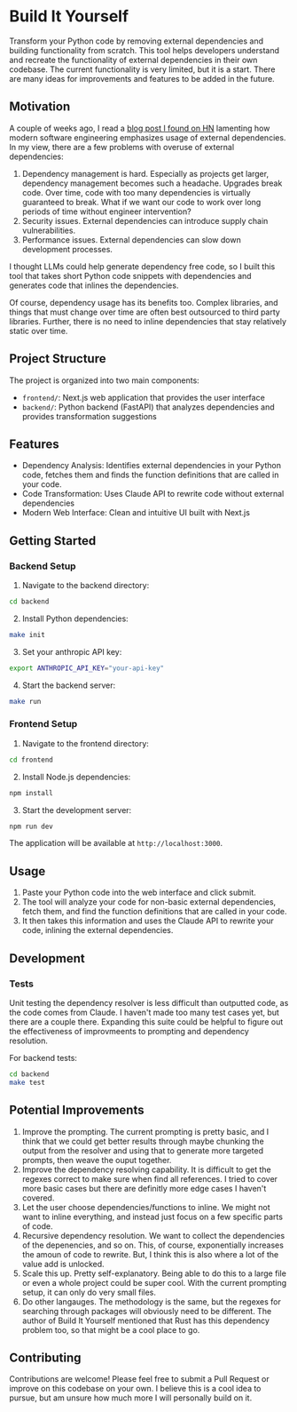 # Build It Yourself

Transform your Python code by removing external dependencies and building functionality from scratch. This tool helps developers understand and recreate the functionality of external dependencies in their own codebase. The current functionality is very limited, but it is a start. There are many ideas for improvements and features to be added in the future.

## Motivation

A couple of weeks ago, I read a [blog post I found on HN](https://lucumr.pocoo.org/2025/1/24/build-it-yourself/) lamenting how modern software engineering emphasizes usage of external dependencies. In my view, there are a few problems with overuse of external dependencies:

1. Dependency management is hard. Especially as projects get larger, dependency management becomes such a headache. Upgrades break code. Over time, code with too many dependencies is virtually guaranteed to break. What if we want our code to work over long periods of time without engineer intervention?
2. Security issues. External dependencies can introduce supply chain vulnerabilities.
3. Performance issues. External dependencies can slow down development processes.

I thought LLMs could help generate dependency free code, so I built this tool that takes short Python code snippets with dependencies and generates code that inlines the dependencies.

Of course, dependency usage has its benefits too. Complex libraries, and things that must change over time are often best outsourced to third party libraries. Further, there is no need to inline dependencies that stay relatively static over time.

## Project Structure

The project is organized into two main components:

- `frontend/`: Next.js web application that provides the user interface
- `backend/`: Python backend (FastAPI) that analyzes dependencies and provides transformation suggestions

## Features

- Dependency Analysis: Identifies external dependencies in your Python code, fetches them and finds the function definitions that are called in your code.
- Code Transformation: Uses Claude API to rewrite code without external dependencies
- Modern Web Interface: Clean and intuitive UI built with Next.js

## Getting Started

### Backend Setup

1. Navigate to the backend directory:
```bash
cd backend
```

2. Install Python dependencies:
```bash
make init
```

3. Set your anthropic API key:
```bash
export ANTHROPIC_API_KEY="your-api-key"
```

4. Start the backend server:
```bash
make run
```

### Frontend Setup

1. Navigate to the frontend directory:
```bash
cd frontend
```

2. Install Node.js dependencies:
```bash
npm install
```

3. Start the development server:
```bash
npm run dev
```

The application will be available at `http://localhost:3000`.

## Usage

1. Paste your Python code into the web interface and click submit.
2. The tool will analyze your code for non-basic external dependencies, fetch them, and find the function definitions that are called in your code.
3. It then takes this information and uses the Claude API to rewrite your code, inlining the external dependencies. 

## Development

### Tests

Unit testing the dependency resolver is less difficult than outputted code, as the code comes from Claude. I haven't made too many test cases yet, but there are a couple there. Expanding this suite could be helpful to figure out the effectiveness of improvmeents to prompting and dependency resolution.

For backend tests:
```bash
cd backend
make test
```

## Potential Improvements
1. Improve the prompting. The current prompting is pretty basic, and I think that we could get better results through maybe chunking the output from the resolver and using that to generate more targeted prompts, then weave the ouput together.
2. Improve the dependency resolving capability. It is difficult to get the regexes correct to make sure when find all references. I tried to cover more basic cases but there are definitly more edge cases I haven't covered.
3. Let the user choose dependencies/functions to inline. We might not want to inline everything, and instead just focus on a few specific parts of code.
4. Recursive dependency resolution. We want to collect the dependencies of the depenencies, and so on. This, of course, exponentially increases the amoun of code to rewrite. But, I think this is also where a lot of the value add is unlocked.
5. Scale this up. Pretty self-explanatory. Being able to do this to a large file or even a whole project could be super cool. With the current prompting setup, it can only do very small files.
6. Do other langauges. The methodology is the same, but the regexes for searching through packages will obviously need to be different. The author of Build It Yourself mentioned that Rust has this dependency problem too, so that might be a cool place to go. 

## Contributing

Contributions are welcome! Please feel free to submit a Pull Request or improve on this codebase on your own. I believe this is a cool idea to pursue, but am unsure how much more I will personally build on it.
